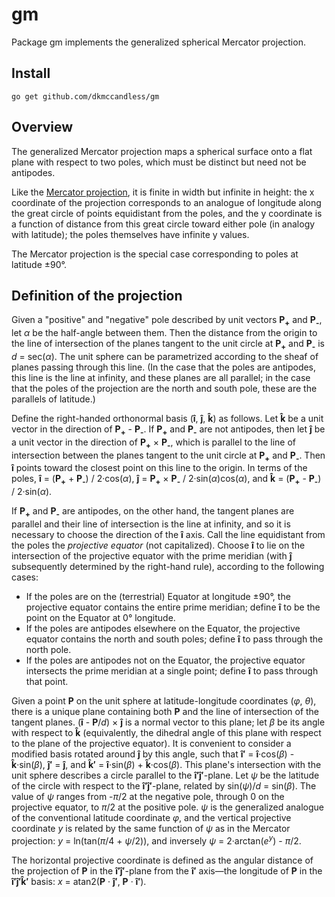 # gm

Package gm implements the generalized spherical Mercator projection.

## Install

	go get github.com/dkmccandless/gm

## Overview

The generalized Mercator projection maps a spherical surface onto a flat plane with respect to two poles, which must be distinct but need not be antipodes.

Like the [Mercator projection](https://en.wikipedia.org/wiki/Mercator_projection), it is finite in width but infinite in height: the x coordinate of the projection corresponds to an analogue of longitude along the great circle of points equidistant from the poles, and the y coordinate is a function of distance from this great circle toward either pole (in analogy with latitude); the poles themselves have infinite y values.

The Mercator projection is the special case corresponding to poles at latitude ±90°.

## Definition of the projection

Given a "positive" and "negative" pole described by unit vectors **P<sub>+</sub>** and **P<sub>-</sub>**, let *α* be the half-angle between them. Then the distance from the origin to the line of intersection of the planes tangent to the unit circle at **P<sub>+</sub>** and **P<sub>-</sub>** is *d* = sec(*α*). The unit sphere can be parametrized according to the sheaf of planes passing through this line. (In the case that the poles are antipodes, this line is the line at infinity, and these planes are all parallel; in the case that the poles of the projection are the north and south pole, these are the parallels of latitude.)

Define the right-handed orthonormal basis (**î**, **ĵ**, **k̂**) as follows. Let **k̂** be a unit vector in the direction of **P<sub>+</sub>** - **P<sub>-</sub>**. If **P<sub>+</sub>** and **P<sub>-</sub>** are not antipodes, then let **ĵ** be a unit vector in the direction of **P<sub>+</sub>** × **P<sub>-</sub>**, which is parallel to the line of intersection between the planes tangent to the unit circle at **P<sub>+</sub>** and **P<sub>-</sub>**. Then **î** points toward the closest point on this line to the origin. In terms of the poles, **î** = (**P<sub>+</sub>** + **P<sub>-</sub>**) / 2·cos(*α*), **ĵ** = **P<sub>+</sub>** × **P<sub>-</sub>** / 2·sin(*α*)cos(*α*), and **k̂** = (**P<sub>+</sub>** - **P<sub>-</sub>**) / 2·sin(*α*).

If **P<sub>+</sub>** and **P<sub>-</sub>** are antipodes, on the other hand, the tangent planes are parallel and their line of intersection is the line at infinity, and so it is necessary to choose the direction of the **î** axis. Call the line equidistant from the poles the *projective equator* (not capitalized). Choose **î** to lie on the intersection of the projective equator with the prime meridian (with **ĵ** subsequently determined by the right-hand rule), according to the following cases:

* If the poles are on the (terrestrial) Equator at longitude ±90°, the projective equator contains the entire prime meridian; define **î** to be the point on the Equator at 0° longitude.
* If the poles are antipodes elsewhere on the Equator, the projective equator contains the north and south poles; define **î** to pass through the north pole.
* If the poles are antipodes not on the Equator, the projective equator intersects the prime meridian at a single point; define **î** to pass through that point.

Given a point **P** on the unit sphere at latitude-longitude coordinates (*φ*, *θ*), there is a unique plane containing both **P** and the line of intersection of the tangent planes. (**î** - **P**/*d*) × **ĵ** is a normal vector to this plane; let *β* be its angle with respect to **k̂** (equivalently, the dihedral angle of this plane with respect to the plane of the projective equator). It is convenient to consider a modified basis rotated around **ĵ** by this angle, such that **î′** = **î**·cos(*β*) - **k̂**·sin(*β*), **ĵ′** = **ĵ**, and **k̂′** = **î**·sin(*β*) + **k̂**·cos(*β*). This plane's intersection with the unit sphere describes a circle parallel to the **î′ĵ′**-plane. Let *ψ* be the latitude of the circle with respect to the **î′ĵ′**-plane, related by sin(*ψ*)/*d* = sin(*β*). The value of *ψ* ranges from -*π*/2 at the negative pole, through 0 on the projective equator, to *π*/2 at the positive pole. *ψ* is the generalized analogue of the conventional latitude coordinate *φ*, and the vertical projective coordinate *y* is related by the same function of *ψ* as in the Mercator projection: *y* = ln(tan(*π*/4 + *ψ*/2)), and inversely *ψ* = 2·arctan(*e*<sup>*y*</sup>) - *π*/2.

The horizontal projective coordinate is defined as the angular distance of the projection of **P** in the **î′ĵ′**-plane from the **î′** axis—the longitude of **P** in the **î′ĵ′k̂′** basis: *x* = atan2(**P** · **ĵ′**, **P** · **î′**).

